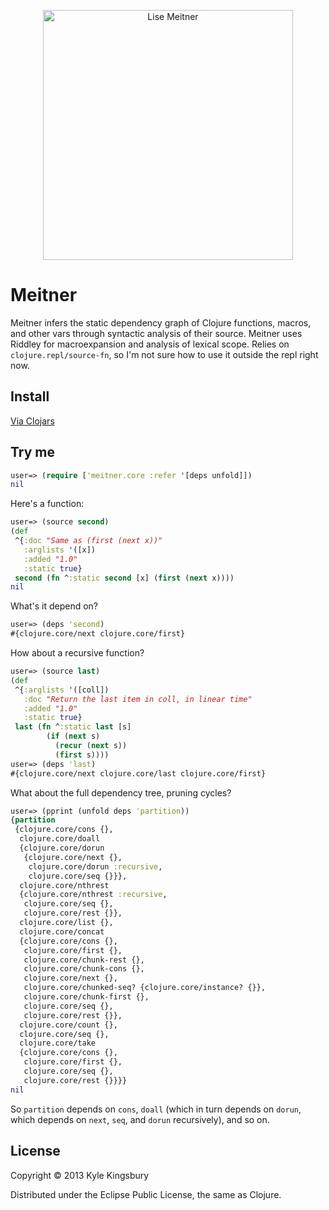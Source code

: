<p align="center">
<a href="http://en.wikipedia.org/wiki/Lise_Meitner">
<img src="https://raw.github.com/aphyr/meitner/master/doc/meitner.jpg" height="400px" alt="Lise Meitner" />
</a>
</p>

# Meitner

Meitner infers the static dependency graph of Clojure functions, macros, and
other vars through syntactic analysis of their source. Meitner uses Riddley for
macroexpansion and analysis of lexical scope. Relies on
`clojure.repl/source-fn`, so I'm not sure how to use it outside the repl right
now.

## Install

[Via Clojars](https://clojars.org/meitner)

## Try me

```clj
user=> (require ['meitner.core :refer '[deps unfold]])
nil
```

Here's a function:

```clj
user=> (source second)
(def
 ^{:doc "Same as (first (next x))"
   :arglists '([x])
   :added "1.0"
   :static true}
 second (fn ^:static second [x] (first (next x))))
nil
```

What's it depend on?

```clj
user=> (deps 'second)
#{clojure.core/next clojure.core/first}
```

How about a recursive function?

```clj
user=> (source last)
(def 
 ^{:arglists '([coll])
   :doc "Return the last item in coll, in linear time"
   :added "1.0"
   :static true}
 last (fn ^:static last [s]
        (if (next s)
          (recur (next s))
          (first s))))
user=> (deps 'last)
#{clojure.core/next clojure.core/last clojure.core/first}
```

What about the full dependency tree, pruning cycles?

```clj
user=> (pprint (unfold deps 'partition))
{partition
 {clojure.core/cons {},
  clojure.core/doall
  {clojure.core/dorun
   {clojure.core/next {},
    clojure.core/dorun :recursive,
    clojure.core/seq {}}},
  clojure.core/nthrest
  {clojure.core/nthrest :recursive,
   clojure.core/seq {},
   clojure.core/rest {}},
  clojure.core/list {},
  clojure.core/concat
  {clojure.core/cons {},
   clojure.core/first {},
   clojure.core/chunk-rest {},
   clojure.core/chunk-cons {},
   clojure.core/next {},
   clojure.core/chunked-seq? {clojure.core/instance? {}},
   clojure.core/chunk-first {},
   clojure.core/seq {},
   clojure.core/rest {}},
  clojure.core/count {},
  clojure.core/seq {},
  clojure.core/take
  {clojure.core/cons {},
   clojure.core/first {},
   clojure.core/seq {},
   clojure.core/rest {}}}}
nil
```

So `partition` depends on `cons`, `doall` (which in turn depends on `dorun`,
which depends on `next`, `seq`, and `dorun` recursively), and so on.

## License

Copyright © 2013 Kyle Kingsbury

Distributed under the Eclipse Public License, the same as Clojure.
